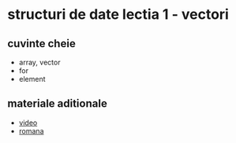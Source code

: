 # structuri de date lectia 1 - vectori

## cuvinte cheie
* array, vector
* for
* element

## materiale aditionale

* [video](https://www.youtube.com/watch?v=U_RXeS4QdQ0)
* [romana](http://ordonareavectorilor.weebly.com/interschimbare.html)
